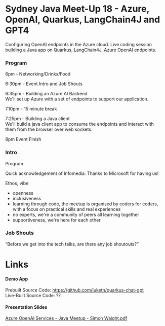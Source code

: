 # Sydney Java Meet-Up 18 - Azure, OpenAI, Quarkus, LangChain4J and GPT4
Configuring OpenAI endpoints in the Azure cloud.
Live coding session building a Java app on Quarkus, LangChain4J, Azure OpenAI endpoints.

### Program
6pm - Networking/Drinks/Food  

6:30pm - Event Intro and Job Shouts  

6:35pm - Building an Azure AI Backend  
We'll set up Azure with a set of endpoints to support our application.

7.10pm - 15 minute break  

7:25pm - Building a Java client  
We'll build a java client app to consume the endpoints and interact with them from the browser over web sockets.

8pm Event Finish  


### Intro
Program

Quick acknowledgement of Infomedia:
Thanks to Microsoft for having us!

Ethos, vibe
* openness
* inclusiveness
* learning through code, the meetup is organised by coders for coders, with a focus on practical skills and real experiences
* no experts, we're a community of peers all learning together
* supportiveness, we're here for each other

### Job Shouts
“Before we get into the tech talks, are there any job shoutouts?”


# Links

#### Demo App
Prebuilt Source Code: https://github.com/luketn/quarkus-chat-gpt  
Live-Built Source Code: ??

#### Presentation Slides
[Azure OpenAI Services - Java Meetup - Simon Waight.pdf](https://github.com/SydneyJavaMeetup/meetup-18-azure-gpt4/files/14505667/Azure.OpenAI.Services.-.Java.Meetup.-.Simon.Waight.pdf)

